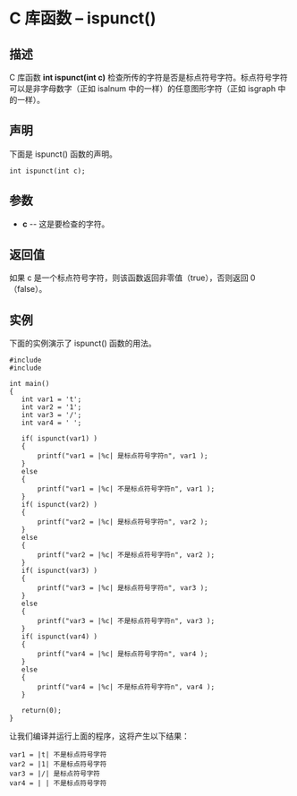 # C 库函数 – ispunct()



## 描述

C 库函数 **int ispunct(int c)** 检查所传的字符是否是标点符号字符。标点符号字符可以是非字母数字（正如 isalnum 中的一样）的任意图形字符（正如 isgraph 中的一样）。

## 声明

下面是 ispunct() 函数的声明。

    int ispunct(int c);

## 参数

* **c** \-- 这是要检查的字符。

## 返回值

如果 c 是一个标点符号字符，则该函数返回非零值（true），否则返回 0（false）。

## 实例

下面的实例演示了 ispunct() 函数的用法。

    #include 
    #include 

    int main()
    {
       int var1 = 't';
       int var2 = '1';
       int var3 = '/';
       int var4 = ' ';

       if( ispunct(var1) )
       {
           printf("var1 = |%c| 是标点符号字符n", var1 );
       }
       else
       {
           printf("var1 = |%c| 不是标点符号字符n", var1 );
       }
       if( ispunct(var2) )
       {
           printf("var2 = |%c| 是标点符号字符n", var2 );
       }
       else
       {
           printf("var2 = |%c| 不是标点符号字符n", var2 );
       }
       if( ispunct(var3) )
       {
           printf("var3 = |%c| 是标点符号字符n", var3 );
       }
       else
       {
           printf("var3 = |%c| 不是标点符号字符n", var3 );
       }
       if( ispunct(var4) )
       {
           printf("var4 = |%c| 是标点符号字符n", var4 );
       }
       else
       {
           printf("var4 = |%c| 不是标点符号字符n", var4 );
       }

       return(0);
    }

让我们编译并运行上面的程序，这将产生以下结果：

    var1 = |t| 不是标点符号字符
    var2 = |1| 不是标点符号字符
    var3 = |/| 是标点符号字符
    var4 = | | 不是标点符号字符